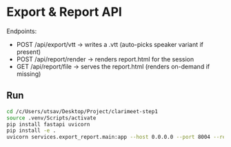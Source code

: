 # Export & Report API

Endpoints:
- POST /api/export/vtt        → writes a .vtt (auto-picks speaker variant if present)
- POST /api/report/render     → renders report.html for the session
- GET  /api/report/file       → serves the report.html (renders on-demand if missing)

## Run
```bash
cd /c/Users/utsav/Desktop/Project/clarimeet-step1
source .venv/Scripts/activate
pip install fastapi uvicorn
pip install -e .
uvicorn services.export_report.main:app --host 0.0.0.0 --port 8004 --reload
